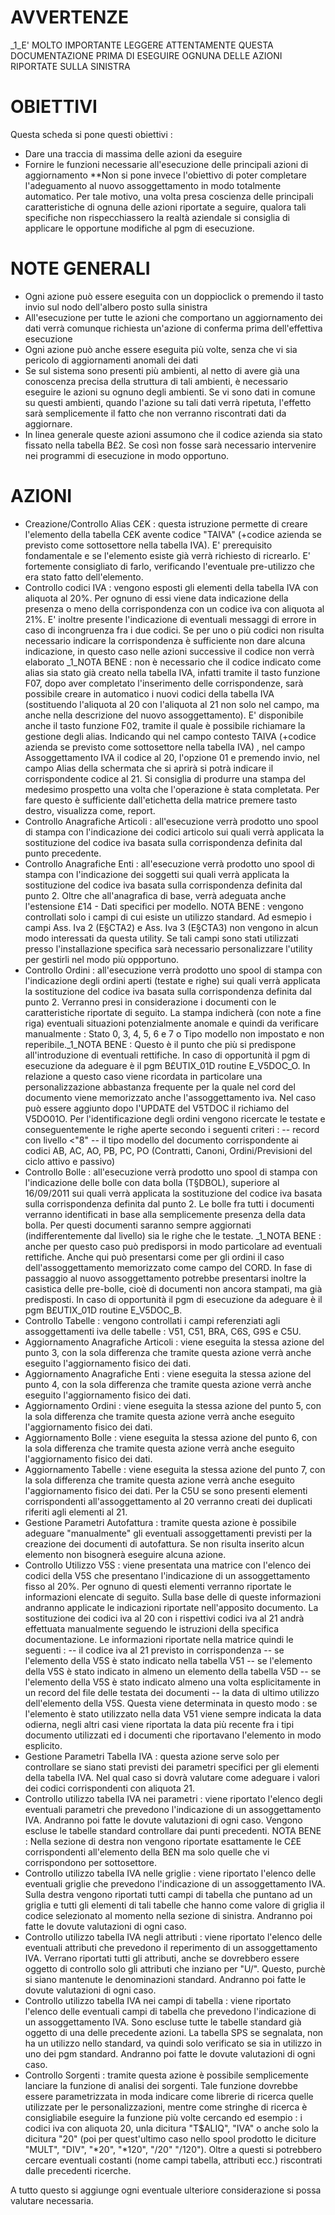 # AVVERTENZE

_1_E' MOLTO IMPORTANTE LEGGERE ATTENTAMENTE QUESTA DOCUMENTAZIONE PRIMA DI ESEGUIRE OGNUNA DELLE AZIONI RIPORTATE SULLA SINISTRA

# OBIETTIVI

Questa scheda si pone questi obiettivi : 
* Dare una traccia di massima delle azioni da eseguire
* Fornire le funzioni necessarie all'esecuzione delle principali azioni di aggiornamento
**Non si pone invece l'obiettivo di poter completare l'adeguamento al nuovo assoggettamento in modo totalmente automatico. Per tale motivo, una volta presa coscienza delle principali caratteristiche di ognuna delle azioni riportate a seguire, qualora tali specifiche non rispecchiassero la realtà aziendale si consiglia di applicare le opportune modifiche al pgm di esecuzione. 

# NOTE GENERALI

* Ogni azione può essere eseguita con un doppioclick o premendo il tasto invio sul nodo dell'albero posto sulla sinistra
* All'esecuzione per tutte le azioni che comportano un aggiornamento dei dati verrà comunque richiesta un'azione di conferma prima dell'effettiva esecuzione
* Ogni azione può anche essere eseguita più volte, senza che vi sia pericolo di aggiornamenti anomali dei dati
* Se sul sistema sono presenti più ambienti, al netto di avere già una conoscenza precisa della struttura di tali ambienti, è necessario eseguire le azioni su ognuno degli ambienti. Se vi sono dati in comune su questi ambienti, quando l'azione su tali dati verrà ripetuta, l'effetto sarà semplicemente il fatto che non verranno riscontrati dati da aggiornare.
* In linea generale queste azioni assumono che il codice azienda sia stato fissato nella tabella B£2. Se così non fosse sarà necessario intervenire nei programmi di esecuzione in modo opportuno.

# AZIONI

- Creazione/Controllo Alias C£K :  questa istruzione permette di creare l'elemento della tabella C£K avente codice "TAIVA" (+codice azienda se previsto come sottosettore nella tabella IVA).  E' prerequisito fondamentale e se l'elemento esiste già verrà richiesto di ricrearlo. E' fortemente consigliato di farlo, verificando l'eventuale pre-utilizzo che era stato fatto dell'elemento.
- Controllo codici IVA :  vengono esposti gli elementi della tabella IVA con aliquota al 20%. Per ognuno di essi viene data indicazione della presenza o meno della corrispondenza con un codice iva con aliquota al 21%. E' inoltre presente l'indicazione di eventuali messaggi di errore  in caso di incongruenza fra i due codici. Se per uno o più codici non risulta necessario indicare la corrispondenza è sufficiente non dare alcuna indicazione, in questo caso nelle azioni successive il codice non verrà elaborato _1_NOTA BENE :  non è necessario che il codice indicato come alias sia stato già creato nella tabella IVA, infatti tramite il tasto funzione F07, dopo aver completato l'inserimento delle corrispondenze, sarà possibile creare in automatico i nuovi codici della tabella IVA (sostituendo l'aliquota al 20 con l'aliquota al 21 non solo nel campo, ma anche nella descrizione del nuovo assoggettamento).  E' disponibile anche il tasto funzione F02, tramite il quale è possibile richiamare la gestione degli alias. Indicando qui nel campo contesto TAIVA  (+codice azienda se previsto come sottosettore nella tabella IVA) , nel campo Assoggettamento IVA il codice al 20, l'opzione 01 e premendo invio, nel campo Alias della schermata che si aprirà si potrà indicare il corrispondente codice al 21. Si consiglia di produrre una stampa del medesimo prospetto una volta  che l'operazione è stata completata. Per fare questo è sufficiente dall'etichetta della matrice premere tasto destro, visualizza come, report.
- Controllo Anagrafiche Articoli :  all'esecuzione verrà prodotto uno spool di stampa con l'indicazione dei codici articolo sui quali verrà applicata la sostituzione del codice iva basata sulla corrispondenza definita dal punto precedente.
- Controllo Anagrafiche Enti :  all'esecuzione verrà prodotto uno spool di stampa con l'indicazione dei soggetti sui quali verrà applicata la sostituzione del codice iva basata sulla corrispondenza definita dal punto 2. Oltre che all'anagrafica di base, verrà adeguata anche l'estensione £14 - Dati specifici per modello.
NOTA BENE :  vengono controllati solo i campi di cui esiste un utilizzo standard. Ad esmepio i campi Ass. Iva 2 (E§CTA2) e Ass. Iva 3 (E§CTA3) non vengono in alcun modo interessati da questa utility. Se tali campi sono stati utilizzati presso l'installazione specifica sarà necessario personalizzare l'utility per gestirli nel modo più oppportuno.
- Controllo Ordini :  all'esecuzione verrà prodotto uno spool di stampa con l'indicazione degli ordini aperti (testate e righe) sui quali verrà applicata la sostituzione del codice iva basata sulla corrispondenza definita dal punto 2. Verranno presi in considerazione i documenti con le caratteristiche riportate di seguito. La stampa indicherà (con note a fine riga) eventuali situazioni potenzialmente anomale e quindi da verificare manualmente :  Stato 0, 3, 4, 5, 6 e 7 o Tipo modello non impostato e non reperibile._1_NOTA BENE :  Questo è il punto che più si predispone all'introduzione di eventuali rettifiche. In caso di opportunità il pgm di esecuzione da adeguare è il pgm B£UTIX_01D routine E_V5DOC_O. In relazione a questo caso viene ricordata in particolare una personalizzazione abbastanza frequente per la quale nel cord del documento viene memorizzato anche l'assoggettamento iva. Nel caso può essere aggiunto dopo l'UPDATE del V5TDOC il richiamo del V5DO01O. Per l'identificazione degli ordini
vengono ricercate le testate e conseguentemente le righe aperte secondo i seguenti criteri : 
-- record con livello <"8"
-- il tipo modello del documento corrispondente ai codici AB, AC, AO, PB, PC, PO (Contratti, Canoni, Ordini/Previsioni del ciclo attivo e passivo)
- Controllo Bolle :  all'esecuzione verrà prodotto uno spool di stampa con l'indicazione delle bolle con data bolla (T§DBOL), superiore al 16/09/2011 sui quali verrà applicata la sostituzione del codice iva basata sulla corrispondenza definita dal punto 2. Le bolle fra tutti i documenti verranno identificati in base alla semplicemente presenza della data bolla. Per  questi documenti saranno sempre aggiornati (indifferentemente dal livello) sia le righe che le testate. _1_NOTA BENE :  anche per questo caso può predisporsi in modo particolare ad eventuali rettifiche. Anche qui può presentarsi come per gli ordini il caso dell'assoggettamento memorizzato come campo del CORD. In fase di passaggio al nuovo assoggettamento potrebbe presentarsi inoltre la casistica delle pre-bolle, cioè di documenti non ancora stampati, ma già predisposti. In caso di opportunità il pgm di esecuzione da adeguare è il pgm B£UTIX_01D routine E_V5DOC_B.
- Controllo Tabelle :  vengono controllati i campi referenziati agli assoggettamenti iva delle tabelle :  V51, C51, BRA, C6S, G9S e C5U.
- Aggiornamento Anagrafiche Articoli :  viene eseguita la stessa azione del punto 3, con la sola differenza che tramite questa azione verrà anche eseguito l'aggiornamento fisico dei dati.
- Aggiornamento Anagrafiche Enti :  viene eseguita la stessa azione del punto 4, con la sola differenza che tramite questa azione verrà anche eseguito l'aggiornamento fisico dei dati.
- Aggiornamento Ordini :  viene eseguita la stessa azione del punto 5, con la sola differenza che tramite questa azione verrà anche eseguito l'aggiornamento fisico dei dati.
- Aggiornamento Bolle :  viene eseguita la stessa azione del punto 6, con la sola differenza che tramite questa azione verrà anche eseguito l'aggiornamento fisico dei dati.
- Aggiornamento Tabelle :  viene eseguita la stessa azione del punto 7, con la sola differenza che tramite questa azione verrà anche eseguito l'aggiornamento fisico dei dati. Per la C5U se sono presenti elementi corrispondenti all'assoggettamento al 20 verranno creati dei duplicati riferiti agli elementi al 21.
- Gestione Parametri Autofattura :  tramite questa azione è possibile adeguare "manualmente" gli eventuali assoggettamenti previsti per la creazione dei documenti di autofattura. Se non risulta inserito alcun elemento non bisognerà eseguire alcuna azione.
- Controllo Utilizzo V5S :  viene presentata una matrice con l'elenco dei codici della V5S che presentano l'indicazione di un assoggettamento fisso al 20%. Per ognuno di questi elementi verranno riportate le informazioni elencate di seguito. Sulla base delle di queste informazioni andranno applicate le indicazioni riportate nell'apposito documento. La sostituzione dei codici iva al 20 con i rispettivi codici iva al 21 andrà effettuata manualmente seguendo le istruzioni della specifica documentazione. Le informazioni riportate nella matrice quindi le seguenti : 
-- il codice iva al 21 previsto in corrispondenza
-- se l'elemento della V5S è stato indicato nella tabella V51
-- se l'elemento della V5S è stato indicato in almeno un elemento della tabella V5D
-- se l'elemento della V5S è stato indicato almeno una volta esplicitamente in un record del file delle testata dei documenti
-- la data di ultimo utilizzo dell'elemento della V5S. Questa viene determinata in questo modo :  se l'elemento è stato utilizzato nella data V51 viene sempre indicata la data odierna, negli altri casi viene riportata la data più recente fra i tipi documento utilizzati ed i documenti che riportavano l'elemento in modo esplicito.
- Gestione Parametri Tabella IVA :  questa azione serve solo per controllare se siano stati previsti dei parametri specifici per gli elementi della tabella IVA. Nel qual caso si dovrà valutare come adeguare i valori dei codici corrispondenti con aliquota 21.
- Controllo utilizzo tabella IVA nei parametri :  viene riportato l'elenco degli eventuali parametri che prevedono l'indicazione di un assoggettamento IVA. Andranno poi fatte le dovute valutazioni di ogni caso. Vengono escluse le tabelle standard controllare dai punti precedenti. NOTA BENE :  Nella sezione di destra non vengono riportate esattamente le C£E corrispondenti all'elemento della B£N ma solo quelle che vi corrispondono per sottosettore.
- Controllo utilizzo tabella IVA nelle griglie :  viene riportato l'elenco delle eventuali griglie che prevedono l'indicazione di un assoggettamento IVA. Sulla destra vengono riportati tutti campi di tabella che puntano ad un griglia e tutti gli elementi di tali tabelle che hanno come valore di griglia il codice selezionato al momento nella sezione di sinistra. Andranno poi fatte le dovute valutazioni di ogni caso.
- Controllo utilizzo tabella IVA negli attributi :  viene riportato l'elenco delle eventuali attributi che prevedono il reperimento di un assoggettamento IVA. Verrano riportati tutti gli attributi, anche se dovrebbero essere oggetto di controllo solo gli attributi che inziano per "U/". Questo, purchè si siano mantenute le denominazioni standard. Andranno poi fatte le dovute valutazioni di ogni caso.
- Controllo utilizzo tabella IVA nei campi di tabella  :  viene riportato l'elenco delle eventuali campi di tabella che prevedono l'indicazione di un assoggettamento IVA. Sono escluse tutte le tabelle standard già oggetto di una delle precedente azioni. La tabella SPS se segnalata, non ha un utilizzo nello standard, va quindi solo verificato se sia in utilizzo in uno dei pgm standard. Andranno poi fatte le dovute valutazioni di ogni caso.
- Controllo Sorgenti :  tramite questa azione è possibile semplicemente lanciare la funzione di analisi dei sorgenti. Tale funzione dovrebbe essere parametrizzata in moda indicare come librerie di ricerca quelle utilizzate per le personalizzazioni, mentre come stringhe di ricerca è consigliabile eseguire la funzione più volte cercando ed esempio :  i codici iva con aliquota 20, unla dicitura "T$ALIQ", "IVA" o anche solo la dicitura "20" (poi per quest'ultimo caso nello spool prodotto le diciture "MULT", "DIV", "*20", "*120", "/20" "/120").   Oltre a questi si potrebbero cercare eventuali costanti (nome campi tabella, attributi ecc.) riscontrati dalle precedenti ricerche.



A tutto questo si aggiunge ogni eventuale ulteriore considerazione si possa valutare necessaria.
